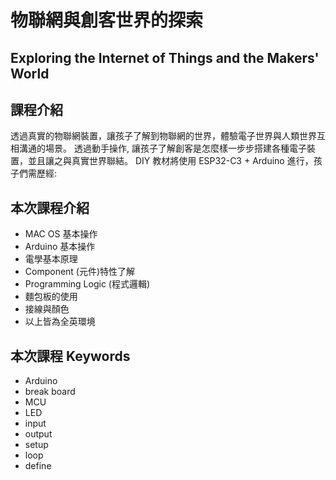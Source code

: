 # 物聯網與創客世界的探索

## Exploring the Internet of Things and the Makers' World

## 課程介紹

透過真實的物聯網裝置，讓孩子了解到物聯網的世界，體驗電子世界與人類世界互相溝通的場景。
透過動手操作, 讓孩子了解創客是怎麼樣一步步搭建各種電子裝置，並且讓之與真實世界聯結。
DIY 教材將使用 ESP32-C3 + Arduino 進行，孩子們需歷經:

## 本次課程介紹

- MAC OS 基本操作
- Arduino 基本操作
- 電學基本原理
- Component (元件)特性了解
- Programming Logic (程式邏輯)
- 麵包板的使用
- 接線與顏色
- 以上皆為全英環境

## 本次課程 Keywords

- Arduino
- break board
- MCU
- LED
- input
- output
- setup
- loop
- define
